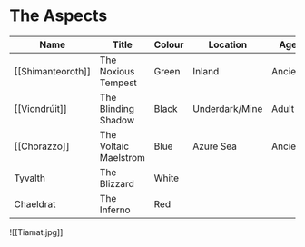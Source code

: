 # The Aspects
| Name          | Title                 | Colour | Location       | Age     |
| ------------- | --------------------- | ------ | -------------- | ------- |
| [[Shimanteoroth]] | The Noxious Tempest   | Green  | Inland         | Ancient |
| [[Viondrúit]]     | The Blinding Shadow   | Black  | Underdark/Mine | Adult   |
| [[Chorazzo]]      | The Voltaic Maelstrom | Blue   | Azure Sea      | Ancient |
| Tyvalth       | The Blizzard          | White  |                |         |
| Chaeldrat     | The Inferno           | Red    |                |         |

![[Tiamat.jpg]]

